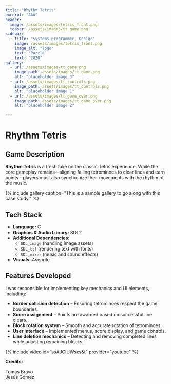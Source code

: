 ```yaml
---
title: "Rhythm Tetris"
excerpt: "AAA"
header:
  image: /assets/images/tetris_front.png
  teaser: /assets/images/tt_game.png
sidebar:
  - title: "Systems programmer, Design"
    image: /assets/images/tetris_front.png
    image_alt: "logo"
    text: "Puzzle"
    text: "2020"
gallery:
  - url: /assets/images/tt_game.png
    image_path: assets/images/tt_game.png
    alt: "placeholder image 3"
  - url: /assets/images/tt_controls.png
    image_path: assets/images/tt_controls.png
    alt: "placeholder image 1"
  - url: /assets/images/tt_game_over.png
    image_path: assets/images/tt_game_over.png
    alt: "placeholder image 2"

---
```


# Rhythm Tetris

## Game Description
**Rhythm Tetris** is a fresh take on the classic Tetris experience. While the core gameplay remains—aligning falling tetrominoes to clear lines and earn points—players must also synchronize their movements with the rhythm of the music. 

{% include gallery caption="This is a sample gallery to go along with this case study." %}

## Tech Stack
- **Language:** C
- **Graphics & Audio Library:** SDL2
- **Additional Dependencies:**
  - `SDL_image` (handling image assets)
  - `SDL_ttf` (rendering text with fonts)
  - `SDL_mixer` (music and sound effects)
- **Visuals:** Aseprite

## Features Developed
I was responsible for implementing key mechanics and UI elements, including:
- **Border collision detection** – Ensuring tetrominoes respect the game boundaries.
- **Score assignment** – Points are awarded based on successful line clears.
- **Block rotation system** – Smooth and accurate rotation of tetrominoes.
- **User interface** – Implemented menus, score display, and game controls.
- **Line deletion mechanics** – Detecting and removing completed lines while adjusting remaining blocks.

{% include video id="ssAJCIUWsxs&t" provider="youtube" %}

**Credits:**

Tomas Bravo \
Jesús Gómez 